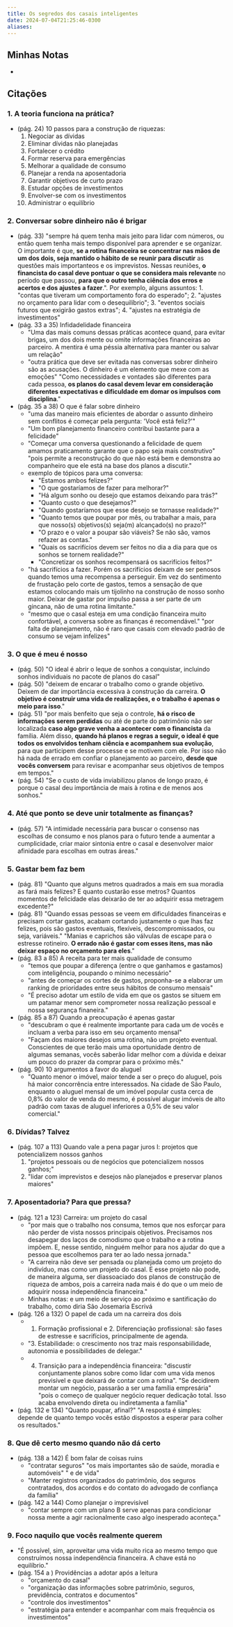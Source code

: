 ```yaml
---
title: Os segredos dos casais inteligentes
date: 2024-07-04T21:25:46-0300
aliases:
---
```

## Minhas Notas
- 

## Citações
### 1. A teoria funciona na prática?
- (pág. 24) 10 passos para a construção de riquezas:
	1. Negociar as dívidas
	2. Eliminar dívidas não planejadas
	3. Fortalecer o crédito
	4. Formar reserva para emergências
	5. Melhorar a qualidade de consumo
	6. Planejar a renda na aposentadoria
	7. Garantir objetivos de curto prazo
	8. Estudar opções de investimentos
	9. Envolver-se com os investimentos
	10. Administrar o equilíbrio

### 2. Conversar sobre dinheiro não é brigar
- (pág. 33) "sempre há quem tenha mais jeito para lidar com números, ou então quem tenha mais tempo disponível para aprender e se organizar. O importante é que, **se a rotina financeira se concentrar nas mãos de um dos dois, seja mantido o hábito de se reunir para discutir** as questões mais importanteos e os imprevistos. Nessas reuniões, **o financista do casal deve pontuar o que se considera mais relevante** no período que passou, **para que o outro tenha ciência dos erros e acertos e dos ajustes a fazer**.". Por exemplo, alguns assuntos: 1. "contas que tiveram um comportamento fora do esperado"; 2. "ajustes no orçamento para lidar com o desequilíbrio"; 3. "eventos sociais futuros que exigirão gastos extras"; 4. "ajustes na estratégia de investimentos"
- (pág. 33 a 35) Infidadelidade financeira
	- "Uma das mais comuns dessas práticas acontece quand, para evitar brigas, um dos dois mente ou omite informações financeiras ao parceiro. A mentira é uma péssia alternativa para manter ou salvar um relação"
	- "outra prática que deve ser evitada nas conversas sobrer dinheiro são as acusações. O dinheiro é um elemento que mexe com as emoções" "Como necessidades e vontades são diferentes para cada pessoa, **os planos do casal devem levar em consideração diferentes expectativas e dificuldade em domar os impulsos com disciplina**."
- (pág. 35 a 38) O que é falar sobre dinheiro
	- "uma das maneiro mais eficientes de abordar o assunto dinheiro sem conflitos é começar pela pergunta: 'Você está feliz?'"
	- "Um bom planejamento financeiro contribui bastante para a felicidade"
	- "Começar uma conversa questionando a felicidade de quem amamos praticamento garante que o papo seja mais construtivo" "pois permite a reconstrução do que não está bem e demonstra ao companheiro que ele está na base dos planos a discutir."
	- exemplo de tópicos para uma conversa:
		- "Estamos ambos felizes?"
		- "O que gostaríamos de fazer para melhorar?"
		- "Há algum sonho ou desejo que estamos deixando para trás?"
		- "Quanto custo o que desejamos?"
		- "Quando gostaríamos que esse desejo se tornasse realidade?"
		- "Quanto temos que poupar por mês, ou trabalhar a mais, para que nosso(s) objetivos(s) seja(m) alcançado(s) no prazo?"
		- "O prazo e o valor a poupar são viáveis? Se não são, vamos refazer as contas."
		- "Quais os sacrifícios devem ser feitos no dia a dia para que os sonhos se tornem realidade?"
		- "Concretizar os sonhos recompensará os sacrifícios feitos?"
	- "há sacrifícios a fazer. Porém os sacrifícios deixam de ser penosos quando temos uma recompensa a perseguir. Em vez do sentimento de frustação pelo corte de gastos, temos a sensação de que estamos colocando mais um tijolinho na construção de nosso sonho maior. Deixar de gastar por impulso passa a ser parte de um gincana, não de uma rotina limitante."
	- "mesmo que o casal esteja em uma condição financeira muito confortável, a conversa sobre as finanças é recomendável." "por falta de planejamento, não é raro que casais com elevado padrão de consumo se vejam infelizes"

### 3. O que é meu é nosso
- (pág. 50) "O ideal é abrir o leque de sonhos a conquistar, incluindo sonhos individuais no pacote de planos do casal"
- (pág. 50) "deixem de encarar o trabalho como o grande objetivo. Deixem de dar importância excessiva à construção da carreira. **O objetivo é construir uma vida de realizações, e o trabalho é apenas o meio para isso**."
- (pág. 51) "por mais benfeito que seja o controle, **há o risco de informações serem perdidas** ou até de parte do patrimônio não ser localizada **caso algo grave venha a acontecer com o financista** da família. Além disso, **quando há planos e regras a seguir, o ideal é que todos os envolvidos tenham ciência e acompanhem sua evolução**, para que participem desse processe e se motivem com ele. Por isso não há nada de errado em confiar o planejamento ao parceiro, **desde que vocês conversem** para revisar e acompanhar seus objetivos de tempos em tempos."
- (pág. 54) "Se o custo de vida inviabilizou planos de longo prazo, é porque o casal deu importância de mais à rotina e de menos aos sonhos."

### 4. Até que ponto se deve unir totalmente as finanças?
- (pág. 57) "A intimidade necessária para buscar o consenso nas escolhas de consumo e nos planos para o futuro tende a aumentar a cumplicidade, criar maior sintonia entre o casal e desenvolver maior afinidade para escolhas em outras áreas."

### 5. Gastar bem faz bem
- (pág. 81) "Quanto que alguns metros quadrados a mais em sua moradia as fará mais felizes? E quanto custarão esse metros? Quantos momentos de felicidade elas deixarão de ter ao adquirir essa metragem excedente?"
- (pág. 81) "Quando essas pessoas se veem em dificuldades financeiras e precisam cortar gastos, acabam cortando justamente o que lhas faz felizes, pois são gastos eventuais, flexíveis, descompromissados, ou seja, variáveis." "Manias e caprichos são válvulas de escape para o estresse rotineiro. **O errado não é gastar com esses itens, mas não deixar espaço no orçamento para eles**."
- (pág. 83 a 85) A receita para ter mais qualidade de consumo
	- "temos que poupar a diferença (entre o que ganhamos e gastamos) com inteligência, poupando o mínimo necessário"
	- "antes de começar os cortes de gastos, proponha-se a elaborar um ranking de prioridades entre seus hábitos de consumo mensais"
	- "É preciso adotar um estilo de vida em que os gastos se situem em um patamar menor sem comprometer nossa realização pessoal e nossa segurança finaneira."
- (pág. 85 a 87) Quando a preocupação é apenas gastar
	- "descubram o que é realmente importante para cada um de vocês e incluam a verba para isso em seu orçamento mensal"
	- "Façam dos maiores desejos uma rotina, não um projeto eventual. Conscientes de que terão mais uma oportunidade dentro de algumas semanas, vocês saberão lidar melhor com a dúvida e deixar um pouco do prazer da comprar para o próximo mês."
- (pág. 90) 10 argumentos a favor do aluguel
	- "Quanto menor o imóvel, maior tende a ser o preço do aluguel, pois há maior concorrência entre interessados. Na cidade de São Paulo, enquanto o aluguel mensal de um imóvel popular custa cerca de 0,8% do valor de venda do mesmo, é possível alugar imóveis de alto padrão com taxas de aluguel inferiores a 0,5% de seu valor comercial."

### 6. Dívidas? Talvez
- (pág. 107 a 113) Quando vale a pena pagar juros I: projetos que potencializem nossos ganhos
	1. "projetos pessoais ou de negócios que potencializem nossos ganhos;"
	2. "lidar com imprevistos e desejos não planejados e preservar planos maiores"

### 7. Aposentadoria? Para que pressa?
- (pág. 121 a 123) Carreira: um projeto do casal
	- "por mais que o trabalho nos consuma, temos que nos esforçar para não perder de vista nossos principais objetivos. Precisamos nos desapegar dos laços de comodismo que o trabalho e a rotina impõem. E, nesse sentido, ninguém melhor para nos ajudar do que a pessoa que escolhemos para ter ao lado nessa jornada."
	- "A carreira não deve ser pensada ou planejada como um projeto do indivíduo, mas como um projeto do casal. E esse projeto não pode, de maneira alguma, ser diassoaciado dos planos de construção de riqueza de ambos, pois a carreira nada mais é do que o um meio de adquirir nossa independência financeira."
	- Minhas notas: e um meio de serviço ao próximo e santificação do trabalho, como diria São Josemaria Escrivá
- (pág. 126 a 132) O papel de cada um na carreira dos dois
	- 1. Formação profissional e 2. Diferenciação profissional: são fases de estresse e sacrifícios, principalmente de agenda.
	- "3. Estabilidade: o crescimento nos traz mais responsabiilidade, autonomia e possibilidades de delegar."
	- 4. Transição para a independência financeira: "discustir conjuntamente planos sobre como lidar com uma vida menos previsível e que deixará de contar com a rotina". "Se decidirem montar um negócio, passarão a ser uma família empresária" "pois o começo de qualquer negócio requer dedicação total. Isso acaba envolvendo direta ou indiretamenta a família"
- (pág. 132 e 134) "Quanto poupar, afinal?" "A resposta é simples: depende de quanto tempo vocês estão dispostos a esperar para colher os resultados."

### 8. Que dê certo mesmo quando não dá certo
- (pág. 138 a 142) É bom falar de coisas ruins
	- "contratar seguros" "os mais importantes são de saúde, moradia e automóveis" " e de vida"
	- "Manter registros organizados do patrimônio, dos seguros contratados, dos acordos e do contato do advogado de confiança da família"
- (pág. 142 a 144) Como planejar o imprevisível
	- "contar sempre com um plano B serve apenas para condicionar nossa mente a agir racionalmente caso algo inesperado aconteça."

### 9. Foco naquilo que vocês realmente querem
- "É possível, sim, aproveitar uma vida muito rica ao mesmo tempo que construímos nossa independência financeira. A chave está no equilíbrio."
- (pág. 154 a ) Providências a adotar após a leitura
	- "orçamento do casal"
	- "organização das informações sobre patrimônio, seguros, previdência, contratos e documentos"
	- "controle dos investimentos"
	- "estratégia para entender e acompanhar com mais frequência os investimentos"